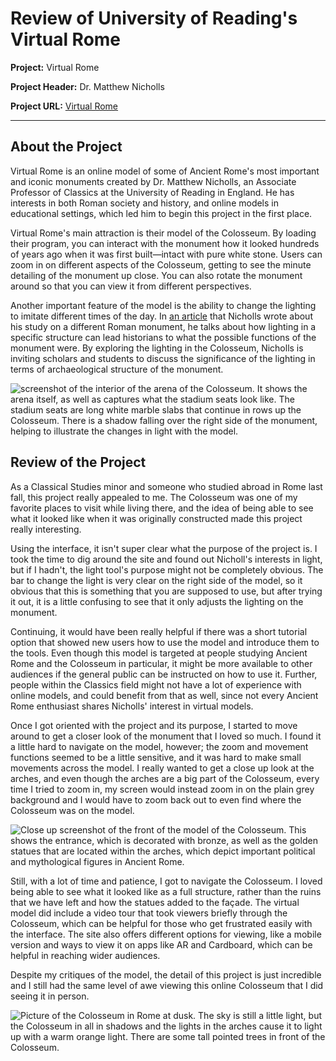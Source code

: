 # Review of University of Reading's Virtual Rome 

**Project:** Virtual Rome 

**Project Header:** Dr. Matthew Nicholls 

**Project URL:** [Virtual Rome](https://research.reading.ac.uk/virtualrome/)

---
## About the Project

Virtual Rome is an online model of some of Ancient Rome's most important and iconic monuments created by Dr. Matthew Nicholls, an Associate Professor of Classics at the University of Reading in England. He has interests in both Roman society and history, and online models in educational settings, which led him to begin this project in the first place. 

Virtual Rome's main attraction is their model of the Colosseum. By loading their program, you can interact with the monument how it looked hundreds of years ago when it was first built—intact with pure white stone. Users can zoom in on different aspects of the Colosseum, getting to see the minute detailing of the monument up close. You can also rotate the monument around so that you can view it from different perspectives. 

Another important feature of the model is the ability to change the lighting to imitate different times of the day. In [an article](http://blogs.reading.ac.uk/the-forum/2012/03/09/roman-fragments-and-digital-modelling-shed-light-on-urban-spectacle/) that Nicholls wrote about his study on a different Roman monument, he talks about how lighting in a specific structure can lead historians to what the possible functions of the monument were. By exploring the lighting in the Colosseum, Nicholls is inviting scholars and students to discuss the significance of the lighting in terms of archaeological structure of the monument. 

![screenshot of the interior of the arena of the Colosseum. It shows the arena itself, as well as captures what the stadium seats look like. The stadium seats are long white marble slabs that continue in rows up the Colosseum. There is a shadow falling over the right side of the monument, helping to illustrate the changes in light with the model.](http://crernst25.github.io/crernst25/images/arena-model-1.png)

## Review of the Project

As a Classical Studies minor and someone who studied abroad in Rome last fall, this project really appealed to me. The Colosseum was one of my favorite places to visit while living there, and the idea of being able to see what it looked like when it was originally constructed made this project really interesting. 

Using the interface, it isn't super clear what the purpose of the project is. I took the time to dig around the site and found out Nicholl's interests in light, but if I hadn't, the light tool's purpose might not be completely obvious. The bar to change the light is very clear on the right side of the model, so it obvious that this is something that you are supposed to use, but after trying it out, it is a little confusing to see that it only adjusts the lighting on the monument. 

Continuing, it would have been really helpful if there was a short tutorial option that showed new users how to use the model and introduce them to the tools. Even though this model is targeted at people studying Ancient Rome and the Colosseum in particular, it might be more available to other audiences if the general public can be instructed on how to use it. Further, people within the Classics field might not have a lot of experience with online models, and could benefit from that as well, since not every Ancient Rome enthusiast shares Nicholls' interest in virtual models. 

Once I got oriented with the project and its purpose, I started to move around to get a closer look of the monument that I loved so much. I found it a little hard to navigate on the model, however; the zoom and movement functions seemed to be a little sensitive, and it was hard to make small movements across the model. I really wanted to get a close up look at the arches, and even though the arches are a big part of the Colosseum, every time I tried to zoom in, my screen would instead zoom in on the plain grey background and I would have to zoom back out to even find where the Colosseum was on the model. 

![Close up screenshot of the front of the model of the Colosseum. This shows the entrance, which is decorated with bronze, as well as the golden statues that are located within the arches, which depict important political and mythological figures in Ancient Rome.](http://crernst25.github.io/crernst25/images/facade-model-1.png)

Still, with a lot of time and patience, I got to navigate the Colosseum. I loved being able to see what it looked like as a full structure, rather than the ruins that we have left and how the statues added to the façade. The virtual model did include a video tour that took viewers briefly through the Colosseum, which can be helpful for those who get frustrated easily with the interface. The site also offers different options for viewing, like a mobile version and ways to view it on apps like AR and Cardboard, which can be helpful in reaching wider audiences. 

Despite my critiques of the model, the detail of this project is just incredible and I still had the same level of awe viewing this online Colosseum that I did seeing it in person. 

![Picture of the Colosseum in Rome at dusk. The sky is still a little light, but the Colosseum in all in shadows and the lights in the arches cause it to light up with a warm orange light. There are some tall pointed trees in front of the Colosseum.](http://crernst25.github.io/crernst25/images/colosseo-second-attempt.png)
